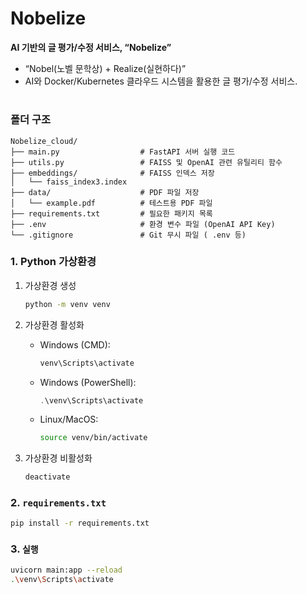 # Nobelize

**AI 기반의 글 평가/수정 서비스, “**Nobelize**”**

- “Nobel(노벨 문학상) + Realize(실현하다)”
- AI와 Docker/Kubernetes 클라우드 시스템을 활용한 글 평가/수정 서비스.

#

### 폴더 구조

```plaintext
Nobelize_cloud/
├── main.py                  # FastAPI 서버 실행 코드
├── utils.py                 # FAISS 및 OpenAI 관련 유틸리티 함수
├── embeddings/              # FAISS 인덱스 저장
│   └── faiss_index3.index
├── data/                    # PDF 파일 저장
│   └── example.pdf          # 테스트용 PDF 파일
├── requirements.txt         # 필요한 패키지 목록
├── .env                     # 환경 변수 파일 (OpenAI API Key)
└── .gitignore               # Git 무시 파일 ( .env 등)
```

### **1. Python 가상환경**

1. 가상환경 생성

   ```bash
   python -m venv venv
   ```

2. 가상환경 활성화

   - Windows (CMD):

     ```bash
     venv\Scripts\activate
     ```

   - Windows (PowerShell):

     ```powershell
     .\venv\Scripts\activate
     ```

   - Linux/MacOS:
     ```bash
     source venv/bin/activate
     ```

3. 가상환경 비활성화
   ```bash
   deactivate
   ```

### **2. `requirements.txt`**

```bash
pip install -r requirements.txt
```

### **3. `실행`**

```bash
uvicorn main:app --reload
.\venv\Scripts\activate
```
